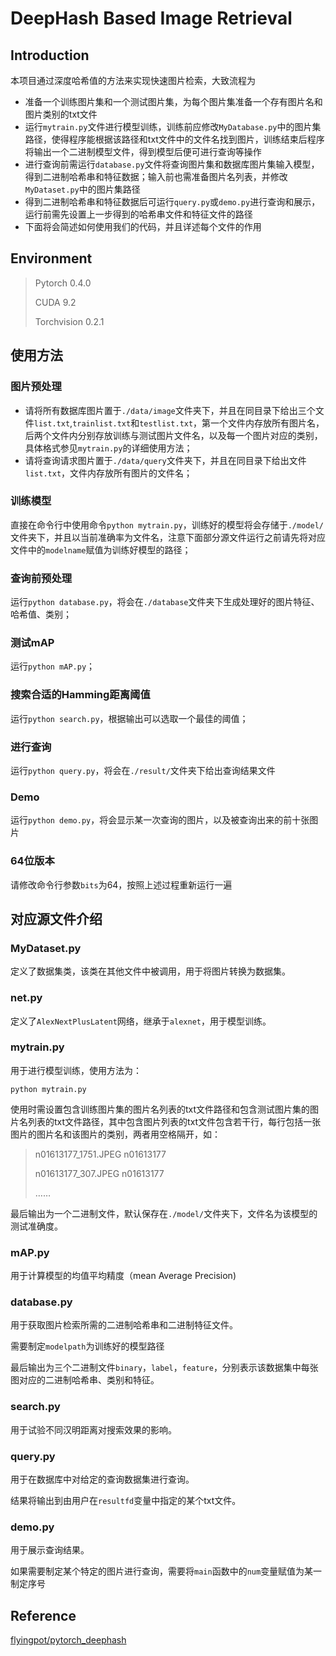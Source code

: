 # DeepHash Based Image Retrieval

## Introduction

本项目通过深度哈希值的方法来实现快速图片检索，大致流程为

- 准备一个训练图片集和一个测试图片集，为每个图片集准备一个存有图片名和图片类别的txt文件
- 运行``mytrain.py``文件进行模型训练，训练前应修改``MyDatabase.py``中的图片集路径，使得程序能根据该路径和txt文件中的文件名找到图片，训练结束后程序将输出一个二进制模型文件，得到模型后便可进行查询等操作
- 进行查询前需运行``database.py``文件将查询图片集和数据库图片集输入模型，得到二进制哈希串和特征数据；输入前也需准备图片名列表，并修改``MyDataset.py``中的图片集路径
- 得到二进制哈希串和特征数据后可运行``query.py``或``demo.py``进行查询和展示，运行前需先设置上一步得到的哈希串文件和特征文件的路径
- 下面将会简述如何使用我们的代码，并且详述每个文件的作用

## Environment

> Pytorch 0.4.0
>
> CUDA 9.2
>
> Torchvision 0.2.1

## 使用方法

### 图片预处理

- 请将所有数据库图片置于`./data/image`文件夹下，并且在同目录下给出三个文件`list.txt`,`trainlist.txt`和`testlist.txt`，第一个文件内存放所有图片名，后两个文件内分别存放训练与测试图片文件名，以及每一个图片对应的类别，具体格式参见`mytrain.py`的详细使用方法；
- 请将查询请求图片置于`./data/query`文件夹下，并且在同目录下给出文件`list.txt`，文件内存放所有图片的文件名；

### 训练模型

直接在命令行中使用命令`python mytrain.py`，训练好的模型将会存储于`./model/`文件夹下，并且以当前准确率为文件名，注意下面部分源文件运行之前请先将对应文件中的`modelname`赋值为训练好模型的路径；

### 查询前预处理

运行`python database.py`，将会在`./database`文件夹下生成处理好的图片特征、哈希值、类别；

### 测试mAP

运行`python mAP.py`；

### 搜索合适的Hamming距离阈值

运行`python search.py`，根据输出可以选取一个最佳的阈值；

### 进行查询

运行`python query.py`，将会在`./result/`文件夹下给出查询结果文件

### Demo

运行`python demo.py`，将会显示某一次查询的图片，以及被查询出来的前十张图片

### 64位版本

请修改命令行参数`bits`为64，按照上述过程重新运行一遍

## 对应源文件介绍

### MyDataset.py

定义了数据集类，该类在其他文件中被调用，用于将图片转换为数据集。

### net.py

定义了``AlexNextPlusLatent``网络，继承于``alexnet``，用于模型训练。

### mytrain.py

用于进行模型训练，使用方法为：

```shell
python mytrain.py
```

使用时需设置包含训练图片集的图片名列表的txt文件路径和包含测试图片集的图片名列表的txt文件路径，其中包含图片列表的txt文件包含若干行，每行包括一张图片的图片名和该图片的类别，两者用空格隔开，如：

> n01613177_1751.JPEG n01613177
>
> n01613177_307.JPEG n01613177
>
> ……

最后输出为一个二进制文件，默认保存在``./model/``文件夹下，文件名为该模型的测试准确度。

### mAP.py

用于计算模型的均值平均精度（mean Average Precision)

### database.py

用于获取图片检索所需的二进制哈希串和二进制特征文件。

需要制定`modelpath`为训练好的模型路径

最后输出为三个二进制文件``binary``，``label``，``feature``，分别表示该数据集中每张图对应的二进制哈希串、类别和特征。

### search.py

用于试验不同汉明距离对搜索效果的影响。

### query.py

用于在数据库中对给定的查询数据集进行查询。

结果将输出到由用户在``resultfd``变量中指定的某个txt文件。

### demo.py

用于展示查询结果。

如果需要制定某个特定的图片进行查询，需要将`main`函数中的`num`变量赋值为某一制定序号

## Reference
[flyingpot/pytorch_deephash](https://github.com/flyingpot/pytorch_deephash)
